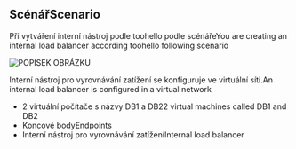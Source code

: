 ## <a name="scenario"></a><span data-ttu-id="aa8c1-101">Scénář</span><span class="sxs-lookup"><span data-stu-id="aa8c1-101">Scenario</span></span>

<span data-ttu-id="aa8c1-102">Při vytváření interní nástroj podle toohello podle scénáře</span><span class="sxs-lookup"><span data-stu-id="aa8c1-102">You are creating an internal load balancer according toohello following scenario</span></span>

![POPISEK OBRÁZKU](./media/load-balancer-get-started-ilb-scenario-include/figure1.png)

<span data-ttu-id="aa8c1-104">Interní nástroj pro vyrovnávání zatížení se konfiguruje ve virtuální síti.</span><span class="sxs-lookup"><span data-stu-id="aa8c1-104">An internal load balancer is configured in a virtual network</span></span>

* <span data-ttu-id="aa8c1-105">2 virtuální počítače s názvy DB1 a DB2</span><span class="sxs-lookup"><span data-stu-id="aa8c1-105">2 virtual machines called DB1 and DB2</span></span>
* <span data-ttu-id="aa8c1-106">Koncové body</span><span class="sxs-lookup"><span data-stu-id="aa8c1-106">Endpoints</span></span>
* <span data-ttu-id="aa8c1-107">Interní nástroj pro vyrovnávání zatížení</span><span class="sxs-lookup"><span data-stu-id="aa8c1-107">Internal load balancer</span></span>
